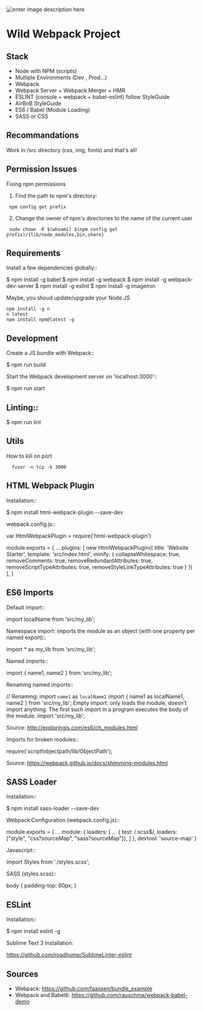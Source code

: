 ![enter image description here](https://dab1nmslvvntp.cloudfront.net/wp-content/uploads/2017/01/1484692838webpack-dependency-tree.png)

Wild Webpack Project
=======================

Stack
-----

- Node with NPM (scripts)
- Multiple Environments (Dev , Prod...)
- Webpack
- Webpack Server + Webpack Merger + HMR
- ESLINT (console + webpack + babel-eslint) follow StyleGuide
- AirBnB StyleGuide
- ES6 / Babel (Module Loading)
- SASS or CSS


Recommandations
------------

Work in /src directory (css, img, fonts) and that's all!


Permission Issues
------------
Fixing npm permissions

1. Find the path to npm's directory:
```
 npm config get prefix
```

2. Change the owner of npm's directories to the name of the current user
```
 sudo chown -R $(whoami) $(npm config get prefix)/{lib/node_modules,bin,share}
```



Requirements
------------

Install a few dependencies globally::

  $ npm install -g babel
  $ npm install -g webpack
  $ npm install -g webpack-dev-server
  $ npm install -g eslint
  $ npm install -g imagemin

Maybe, you shoud update/upgrade your Node.JS

```
npm install -g n
n latest
npm install npm@latest -g
```

Development
-----------

Create a JS bundle with Webpack::

  $ npm run build

Start the Webpack development server on 'localhost:3000'::

  $ npm run start


Linting::
------------------
  $ npm run lint



Utils
------------------
How to kill on port
```
  fuser -n tcp -k 3000
```


HTML Webpack Plugin
-------------------

Installation::

  $ npm install html-webpack-plugin --save-dev

webpack.config.js::

  var HtmlWebpackPlugin = require('html-webpack-plugin')

  module.exports = {
    ...
    plugins: [
      new HtmlWebpackPlugin({
        title: 'Website Starter',
        template: 'src/index.html',
        minify: {
          collapseWhitespace: true,
          removeComments: true,
          removeRedundantAttributes: true,
          removeScriptTypeAttributes: true,
          removeStyleLinkTypeAttributes: true
        }
      })
    ],
  }


ES6 Imports
------------

Default import::

  import localName from 'src/my_lib';

Namespace import: imports the module as an object (with one property per named export)::

  import * as my_lib from 'src/my_lib';

Named imports::

  import { name1, name2 } from 'src/my_lib';

Renaming named imports::

  // Renaming: import `name1` as `localName1`
  import { name1 as localName1, name2 } from 'src/my_lib';
Empty import: only loads the module, doesn’t import anything. The first such import in a program executes the body of the module.
  import 'src/my_lib';

Source: http://exploringjs.com/es6/ch_modules.html

Imports for broken modules::

  require('script!objectpath/lib/ObjectPath');

Source: https://webpack.github.io/docs/shimming-modules.html


SASS Loader
-----------

Installation::

  $ npm install sass-loader --save-dev

Webpack Configuration (webpack.config.js)::

  module.exports = {
    ...
    module: {
      loaders: [
        ...
        { test: /\.scss$/, loaders: ["style", "css?sourceMap", "sass?sourceMap"]},
      ]
    },
    devtool: 'source-map'
  }

Javascript::

  import Styles from './styles.scss';

SASS (styles.scss)::

  body {
      padding-top: 80px;
  }



ESLint
------

Installation::

  $ npm install eslint -g

Sublime Text 3 Installation:

https://github.com/roadhump/SublimeLinter-eslint

Sources
-------

- Webpack: https://github.com/faassen/bundle_example
- Webpack and Babel6: https://github.com/rauschma/webpack-babel-demo


